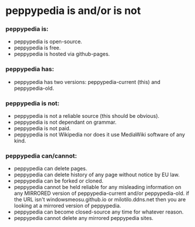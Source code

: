 # peppypedia is and/or is not
### peppypedia is:
* peppypedia is open-source.
* peppypedia is free.
* peppypedia is hosted via github-pages.
### peppypedia has:
* peppypedia has two versions: peppypedia-current (this) and peppypedia-old.
### peppypedia is not:
* peppypedia is not a reliable source (this should be obvious).
* peppypedia is not dependant on grammar.
* peppypedia is not paid.
* peppypedia is not Wikipedia nor does it use MediaWiki software of any kind.
### peppypedia can/cannot:
* peppypedia can delete pages.
* peppypedia can delete history of any page without notice by EU law.
* peppypedia can be forked or cloned.
* peppypedia cannot be held reliable for any misleading information on any MIRRORED version of peppypedia-current and/or peppypedia-old. if the URL isn't windowsmeosu.github.io or milotilo.ddns.net then you are looking at a mirrored version of peppypedia.
* peppypedia can become closed-source any time for whatever reason.
* peppypedia cannot delete any mirrored peppypedia sites.